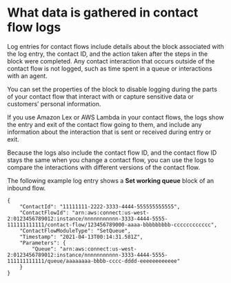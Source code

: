 # What data is gathered in contact flow logs<a name="contact-flow-log-data"></a>

Log entries for contact flows include details about the block associated with the log entry, the contact ID, and the action taken after the steps in the block were completed\. Any contact interaction that occurs outside of the contact flow is not logged, such as time spent in a queue or interactions with an agent\. 

You can set the properties of the block to disable logging during the parts of your contact flow that interact with or capture sensitive data or customers’ personal information\.

If you use Amazon Lex or AWS Lambda in your contact flows, the logs show the entry and exit of the contact flow going to them, and include any information about the interaction that is sent or received during entry or exit\.

Because the logs also include the contact flow ID, and the contact flow ID stays the same when you change a contact flow, you can use the logs to compare the interactions with different versions of the contact flow\.

The following example log entry shows a **Set working queue** block of an inbound flow\.

```
{
    "ContactId": "11111111-2222-3333-4444-555555555555",
    "ContactFlowId": "arn:aws:connect:us-west-2:0123456789012:instance/nnnnnnnnnnn-3333-4444-5555-111111111111/contact-flow/123456789000-aaaa-bbbbbbbbb-cccccccccccc",
    "ContactFlowModuleType": "SetQueue",
    "Timestamp": "2021-04-13T00:14:31.581Z",
    "Parameters": {
        "Queue": "arn:aws:connect:us-west-2:0123456789012:instance/nnnnnnnnnnn-3333-4444-5555-111111111111/queue/aaaaaaaa-bbbb-cccc-dddd-eeeeeeeeeeee"
    }
}
```